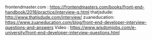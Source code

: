 frontendmaster.com : https://frontendmasters.com/books/front-end-handbook/2018/practice/interview-q.html
thatjsdude: http://www.thatjsdude.com/interview/
zuaneducation: https://www.zuaneducation.com/blog/front-end-developer-interview-questions-and-answers
Video : https://www.wisdomjobs.com/e-university/front-end-developer-interview-questions.html   